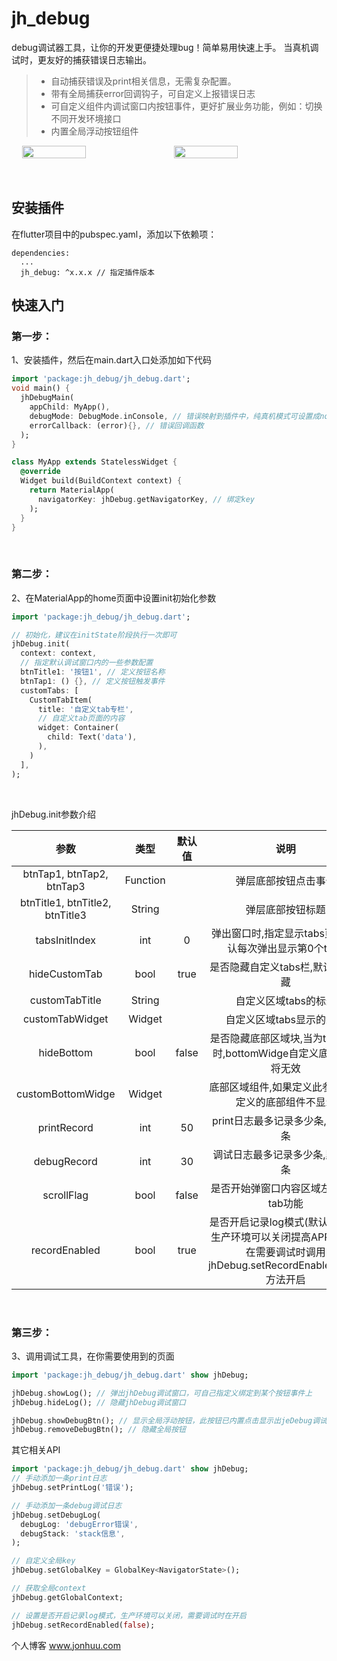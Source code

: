 # jh_debug

debug调试器工具，让你的开发更便捷处理bug！简单易用快速上手。
当真机调试时，更友好的捕获错误日志输出。

> * 自动捕获错误及print相关信息，无需复杂配置。
> * 带有全局捕获error回调钩子，可自定义上报错误日志
> * 可自定义组件内调试窗口内按钮事件，更好扩展业务功能，例如：切换不同开发环境接口
> * 内置全局浮动按钮组件

<div style="display:flex; justify-content: space-evenly;">
<img src="//img.jonhuu.com/plugin/jh_debug/demo2.png" width="45%">
<img src="//img.jonhuu.com/plugin/jh_debug/demo1.png" width="45%">
</div>
<br><br>

## 安装插件

在flutter项目中的pubspec.yaml，添加以下依赖项：<br>

```
dependencies:
  ...
  jh_debug: ^x.x.x // 指定插件版本
```

## 快速入门

### 第一步：
1、安装插件，然后在main.dart入口处添加如下代码

```dart
import 'package:jh_debug/jh_debug.dart';
void main() {
  jhDebugMain(
    appChild: MyApp(),
    debugMode: DebugMode.inConsole, // 错误映射到插件中，纯真机模式可设置成none模式
    errorCallback: (error){}, // 错误回调函数
  );
}

class MyApp extends StatelessWidget {
  @override
  Widget build(BuildContext context) {
    return MaterialApp(
      navigatorKey: jhDebug.getNavigatorKey, // 绑定key
    );
  }
}
```
<br>

### 第二步：

2、在MaterialApp的home页面中设置init初始化参数

```dart
import 'package:jh_debug/jh_debug.dart';

// 初始化，建议在initState阶段执行一次即可
jhDebug.init(
  context: context,
  // 指定默认调试窗口内的一些参数配置
  btnTitle1: '按钮1', // 定义按钮名称
  btnTap1: () {}, // 定义按钮触发事件
  customTabs: [
    CustomTabItem(
      title: '自定义tab专栏',
      // 自定义tab页面的内容
      widget: Container(
        child: Text('data'),
      ),
    )
  ],
);
```
<br>

jhDebug.init参数介绍
<br>

|              参数               |   类型   | 默认值 |                                                        说明                                                        |
| :-----------------------------: | :------: | :----: | :----------------------------------------------------------------------------------------------------------------: |
|    btnTap1, btnTap2, btnTap3    | Function |        |                                                弹层底部按钮点击事件                                                |
| btnTitle1, btnTitle2, btnTitle3 |  String  |        |                                                  弹层底部按钮标题                                                  |
|          tabsInitIndex          |   int    |   0    |                               弹出窗口时,指定显示tabs页面, 默认每次弹出显示第0个tabs                               |
|          hideCustomTab          |   bool   |  true  |                                         是否隐藏自定义tabs栏,默认true隐藏                                          |
|         customTabTitle          |  String  |        |                                                自定义区域tabs的标题                                                |
|         customTabWidget         |  Widget  |        |                                              自定义区域tabs显示的组件                                              |
|           hideBottom            |   bool   | false  |                         是否隐藏底部区域块,当为ture隐藏时,bottomWidge自定义底部区域将无效                          |
|        customBottomWidge        |  Widget  |        |                                底部区域组件,如果定义此参数默认定义的底部组件不显示                                 |
|           printRecord           |   int    |   50   |                                          print日志最多记录多少条,默认50条                                          |
|           debugRecord           |   int    |   30   |                                          调试日志最多记录多少条,默认30条                                           |
|           scrollFlag            |   bool   | false  |                                       是否开始弹窗口内容区域左右滑动tab功能                                        |
|          recordEnabled          |   bool   |  true  | 是否开启记录log模式(默认开启)，生产环境可以关闭提高APP性能，在需要调试时调用jhDebug.setRecordEnabled(true)方法开启 |

<br>

### 第三步：

3、调用调试工具，在你需要使用到的页面

```dart
import 'package:jh_debug/jh_debug.dart' show jhDebug;

jhDebug.showLog(); // 弹出jhDebug调试窗口，可自己指定义绑定到某个按钮事件上
jhDebug.hideLog(); // 隐藏jhDebug调试窗口

jhDebug.showDebugBtn(); // 显示全局浮动按钮，此按钮已内置点击显示出jeDebug调试弹层, 双击隐藏自身按钮, 长按拖动按钮位置
jhDebug.removeDebugBtn(); // 隐藏全局按钮

```

其它相关API<br>

```dart
import 'package:jh_debug/jh_debug.dart' show jhDebug;
// 手动添加一条print日志
jhDebug.setPrintLog('错误'); 

// 手动添加一条debug调试日志
jhDebug.setDebugLog(
  debugLog: 'debugError错误',
  debugStack: 'stack信息',
);

// 自定义全局key
jhDebug.setGlobalKey = GlobalKey<NavigatorState>();

// 获取全局context
jhDebug.getGlobalContext;

// 设置是否开启记录log模式，生产环境可以关闭，需要调试时在开启
jhDebug.setRecordEnabled(false); 
```

个人博客 www.jonhuu.com